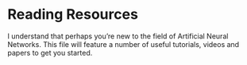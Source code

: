 # Reading Resources

I understand that perhaps you’re new to the field of Artificial Neural Networks. This file will feature a number of useful tutorials, videos and papers to get you started.